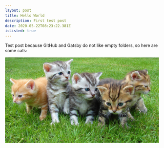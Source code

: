 ```yaml
---
layout: post
title: Hello World
description: First test post
date: 2020-05-22T08:23:22.381Z
isListed: true
---
```

Test post because GitHub and Gatsby do not like empty folders, so here are some cats:

![Picture of cute cats](kitten-cat-rush-lucky-cat-45170.jpg "Cats are better than potatos")